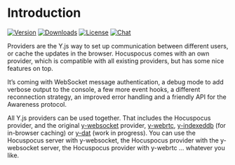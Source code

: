 # Introduction
[![Version](https://img.shields.io/npm/v/@hocuspocus/provider.svg?label=version)](https://www.npmjs.com/package/@hocuspocus/provider)
[![Downloads](https://img.shields.io/npm/dm/@hocuspocus/provider.svg)](https://npmcharts.com/compare/@hocuspocus/provider?minimal=true)
[![License](https://img.shields.io/npm/l/@hocuspocus/provider.svg)](https://www.npmjs.com/package/@hocuspocus/provider)
[![Chat](https://img.shields.io/badge/chat-on%20discord-7289da.svg?sanitize=true)](https://discord.gg/WtJ49jGshW)

Providers are the Y.js way to set up communication between different users, or cache the updates in the browser. Hocuspocus comes with an own provider, which is compatible with all existing providers, but has some nice features on top.

It’s coming with WebSocket message authentication, a debug mode to add verbose output to the console, a few more event hooks, a different reconnection strategy, an improved error handling and a friendly API for the Awareness protocol.

All Y.js providers can be used together. That includes the Hocuspocus provider, and the original [y-websocket](https://github.com/yjs/y-websocket) provider, [y-webrtc](https://github.com/yjs/y-webrtc), [y-indexeddb](https://github.com/yjs/y-indexeddb) (for in-browser caching) or [y-dat](https://github.com/yjs/y-dat) (work in progress). You can use the Hocuspocus server with y-websocket, the Hocuspocus provider with the y-websocket server, the Hocuspocus provider with y-webrtc … whatever you like.
